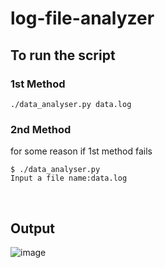 # log-file-analyzer

## To run the script
### 1st Method
```
./data_analyser.py data.log
```
### 2nd Method
for some reason if 1st method fails
```
$ ./data_analyser.py         
Input a file name:data.log
```
<br/>

## Output
![image](https://user-images.githubusercontent.com/69719072/126435470-ca5f091c-dff0-4625-a0e9-8d69e6639be5.png)

